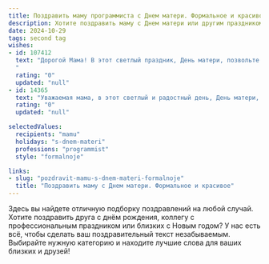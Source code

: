 ```yaml
---
title: Поздравить маму программиста с Днем матери. Формальное и красивое
description: Хотите поздравить маму с Днем матери или другим праздником? Наш ИИ создаст незабываемое поздравление, а вы обязательно выделитесь среди других.  
date: 2024-10-29
tags: second tag
wishes:
- id: 107412
  text: "Дорогой Мама! В этот светлый праздник, День матери, позвольте выразить Вам свою глубочайшую благодарность и признательность за все, что Вы сделали для меня.  Ваша любовь, поддержка и вера в меня всегда были и остаются для меня бесценным вдохновением.  Пусть работа программиста не отвлекает Вас от наслаждения этим прекрасным днём, посвящённым Вам. Желаю Вам крепкого здоровья, неизменного счастья, душевного спокойствия и исполнения всех Ваших желаний! С праздником, Мама!
  "
  rating: "0"
  updated: "null"
- id: 14365
  text: "Уважаемая мама, в этот светлый и радостный день, День матери, я хочу выразить Вам глубочайшее уважение и искреннюю благодарность за все, что Вы делаете для нас. Ваша любовь, забота и поддержка всегда были для меня примером и опорой. Вы не только мама, но и друг, наставник и источник вдохновения. Ваш труд и преданность профессии программиста вдохновляют меня каждый день. Пусть этот день принесет Вам столько же радости и тепла, сколько Вы дарите другим. С праздником, мама!"
  rating: "0"
  updated: "null"

selectedValues:
  recipients: "mamu"
  holidays: "s-dnem-materi"
  professions: "programmist"
  style: "formalnoje"

links:
- slug: "pozdravit-mamu-s-dnem-materi-formalnoje"
  title: "Поздравить маму с Днем матери. Формальное и красивое"
---
```


Здесь вы найдете отличную подборку поздравлений на любой случай.
Хотите поздравить друга с днём рождения, коллегу с профессиональным праздником или близких с Новым годом? У нас есть всё, чтобы сделать ваш поздравительный текст незабываемым. Выбирайте нужную категорию и находите лучшие слова для ваших близких и друзей!
